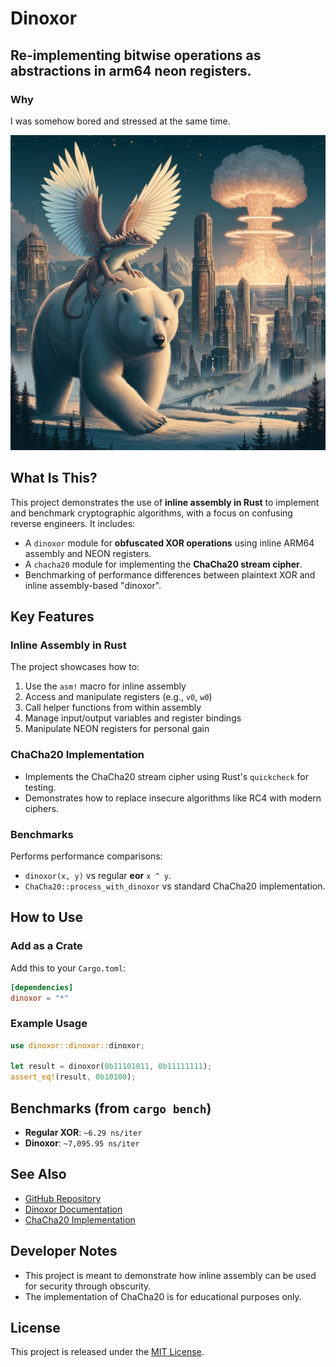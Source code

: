 # Dinoxor

## Re-implementing bitwise operations as abstractions in arm64 neon registers.

### Why

I was somehow bored and stressed at the same time.

![alt text](https://raw.githubusercontent.com/graves/dinoxor/main/DougieAndBipolarBear.png)

## What Is This?
This project demonstrates the use of **inline assembly in Rust** to implement and benchmark cryptographic algorithms, with a focus on confusing reverse engineers. It includes:
- A `dinoxor` module for **obfuscated XOR operations** using inline ARM64 assembly and NEON registers.
- A `chacha20` module for implementing the **ChaCha20 stream cipher**.
- Benchmarking of performance differences between plaintext XOR and inline assembly-based "dinoxor".

## Key Features

### Inline Assembly in Rust
The project showcases how to:
1. Use the `asm!` macro for inline assembly
2. Access and manipulate registers (e.g., `v0`, `w0`)
3. Call helper functions from within assembly
4. Manage input/output variables and register bindings
5. Manipulate NEON registers for personal gain

### ChaCha20 Implementation
- Implements the ChaCha20 stream cipher using Rust's `quickcheck` for testing.
- Demonstrates how to replace insecure algorithms like RC4 with modern ciphers.

### Benchmarks
Performs performance comparisons:
- `dinoxor(x, y)` vs regular **eor** `x ^ y`.
- `ChaCha20::process_with_dinoxor` vs standard ChaCha20 implementation.

## How to Use

### Add as a Crate
Add this to your `Cargo.toml`:
```toml
[dependencies]
dinoxor = "*"
```

### Example Usage
```rust
use dinoxor::dinoxor::dinoxor;

let result = dinoxor(0b11101011, 0b11111111);
assert_eq!(result, 0b10100);
```

## Benchmarks (from `cargo bench`)
- **Regular XOR**: `~6.29 ns/iter`
- **Dinoxor**: `~7,095.95 ns/iter`

## See Also
- [GitHub Repository](https://github.com/graves/dinoxor)
- [Dinoxor Documentation](https://awfulsec.com/dinoxor.html)
- [ChaCha20 Implementation](https://github.com/graves/dinoxor/tree/main/src/chacha20.rs)

## Developer Notes
- This project is meant to demonstrate how inline assembly can be used for security through obscurity.
- The implementation of ChaCha20 is for educational purposes only.

## License
This project is released under the [MIT License](https://github.com/graves/dinoxor/blob/main/LICENSE).

